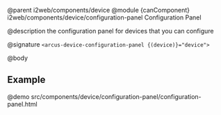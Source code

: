 @parent i2web/components/device
@module {canComponent} i2web/components/device/configuration-panel Configuration Panel

@description the configuration panel for devices that you can configure

@signature `<arcus-device-configuration-panel {(device)}="device">`

@body

## Example

@demo src/components/device/configuration-panel/configuration-panel.html
